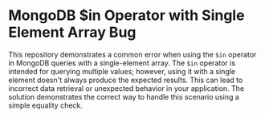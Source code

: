 # MongoDB $in Operator with Single Element Array Bug

This repository demonstrates a common error when using the `$in` operator in MongoDB queries with a single-element array.  The `$in` operator is intended for querying multiple values; however, using it with a single element doesn't always produce the expected results.  This can lead to incorrect data retrieval or unexpected behavior in your application.  The solution demonstrates the correct way to handle this scenario using a simple equality check.
